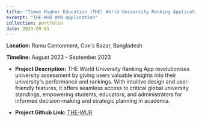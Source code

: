 ```yaml
---
title: "Times Higher Education (THE) World University Ranking Application"
excerpt: "THE-WUR Web-application"
collection: portfolio
date: 2023-09-01
---
```


**Location:** Ramu Cantonment, Cox's Bazar, Bangladesh


**Timeline:** August 2023 - September 2023

- **Project Description:** THE World University Ranking App revolutionises university assessment by giving users valuable insights into their university's performance and rankings. With intuitive design and user-friendly features, it offers seamless access to critical global university standings, empowering students, educators, and administrators for informed decision-making and strategic planning in academia.

- **Project Github Link:** [THE-WUR](https://github.com/rafsunsheikh/THE_WUR)

<!-- - **Publication:** [Medium.com](https://medium.com/@rafsunsheikh116/building-a-web-application-embedding-texts-from-web-links-and-creating-an-interactive-chat-ea5dd66cf623) -->
